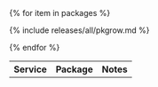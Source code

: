 <table>
<tr>
  <th>Service</th>
  <th>Package</th>
  <th>Notes</th>
</tr>
<tbody id="myTable">
{% for item in packages %}

{% include releases/all/pkgrow.md %}

{% endfor %}
</tbody>
</table>